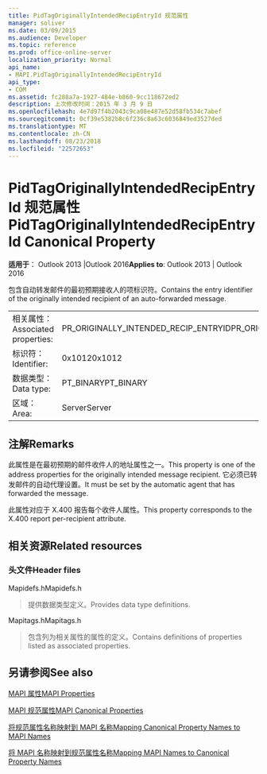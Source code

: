 ```yaml
---
title: PidTagOriginallyIntendedRecipEntryId 规范属性
manager: soliver
ms.date: 03/09/2015
ms.audience: Developer
ms.topic: reference
ms.prod: office-online-server
localization_priority: Normal
api_name:
- MAPI.PidTagOriginallyIntendedRecipEntryId
api_type:
- COM
ms.assetid: fc288a7a-1927-484e-b860-9cc118672ed2
description: 上次修改时间：2015 年 3 月 9 日
ms.openlocfilehash: 4e7d97f4b2043c9ca08e487e52d58fb534c7abef
ms.sourcegitcommit: 0cf39e5382b8c6f236c8a63c6036849ed3527ded
ms.translationtype: MT
ms.contentlocale: zh-CN
ms.lasthandoff: 08/23/2018
ms.locfileid: "22572653"
---
```

# <a name="pidtagoriginallyintendedrecipentryid-canonical-property"></a><span data-ttu-id="80d98-103">PidTagOriginallyIntendedRecipEntryId 规范属性</span><span class="sxs-lookup"><span data-stu-id="80d98-103">PidTagOriginallyIntendedRecipEntryId Canonical Property</span></span>

  
  
<span data-ttu-id="80d98-104">**适用于**： Outlook 2013 |Outlook 2016</span><span class="sxs-lookup"><span data-stu-id="80d98-104">**Applies to**: Outlook 2013 | Outlook 2016</span></span> 
  
<span data-ttu-id="80d98-105">包含自动转发邮件的最初预期接收人的项标识符。</span><span class="sxs-lookup"><span data-stu-id="80d98-105">Contains the entry identifier of the originally intended recipient of an auto-forwarded message.</span></span>
  
|||
|:-----|:-----|
|<span data-ttu-id="80d98-106">相关属性：</span><span class="sxs-lookup"><span data-stu-id="80d98-106">Associated properties:</span></span>  <br/> |<span data-ttu-id="80d98-107">PR_ORIGINALLY_INTENDED_RECIP_ENTRYID</span><span class="sxs-lookup"><span data-stu-id="80d98-107">PR_ORIGINALLY_INTENDED_RECIP_ENTRYID</span></span>  <br/> |
|<span data-ttu-id="80d98-108">标识符：</span><span class="sxs-lookup"><span data-stu-id="80d98-108">Identifier:</span></span>  <br/> |<span data-ttu-id="80d98-109">0x1012</span><span class="sxs-lookup"><span data-stu-id="80d98-109">0x1012</span></span>  <br/> |
|<span data-ttu-id="80d98-110">数据类型：</span><span class="sxs-lookup"><span data-stu-id="80d98-110">Data type:</span></span>  <br/> |<span data-ttu-id="80d98-111">PT_BINARY</span><span class="sxs-lookup"><span data-stu-id="80d98-111">PT_BINARY</span></span>  <br/> |
|<span data-ttu-id="80d98-112">区域：</span><span class="sxs-lookup"><span data-stu-id="80d98-112">Area:</span></span>  <br/> |<span data-ttu-id="80d98-113">Server</span><span class="sxs-lookup"><span data-stu-id="80d98-113">Server</span></span>  <br/> |
   
## <a name="remarks"></a><span data-ttu-id="80d98-114">注解</span><span class="sxs-lookup"><span data-stu-id="80d98-114">Remarks</span></span>

<span data-ttu-id="80d98-115">此属性是在最初预期的邮件收件人的地址属性之一。</span><span class="sxs-lookup"><span data-stu-id="80d98-115">This property is one of the address properties for the originally intended message recipient.</span></span> <span data-ttu-id="80d98-116">它必须已转发邮件的自动代理设置。</span><span class="sxs-lookup"><span data-stu-id="80d98-116">It must be set by the automatic agent that has forwarded the message.</span></span>
  
<span data-ttu-id="80d98-117">此属性对应于 X.400 报告每个收件人属性。</span><span class="sxs-lookup"><span data-stu-id="80d98-117">This property corresponds to the X.400 report per-recipient attribute.</span></span>
  
## <a name="related-resources"></a><span data-ttu-id="80d98-118">相关资源</span><span class="sxs-lookup"><span data-stu-id="80d98-118">Related resources</span></span>

### <a name="header-files"></a><span data-ttu-id="80d98-119">头文件</span><span class="sxs-lookup"><span data-stu-id="80d98-119">Header files</span></span>

<span data-ttu-id="80d98-120">Mapidefs.h</span><span class="sxs-lookup"><span data-stu-id="80d98-120">Mapidefs.h</span></span>
  
> <span data-ttu-id="80d98-121">提供数据类型定义。</span><span class="sxs-lookup"><span data-stu-id="80d98-121">Provides data type definitions.</span></span>
    
<span data-ttu-id="80d98-122">Mapitags.h</span><span class="sxs-lookup"><span data-stu-id="80d98-122">Mapitags.h</span></span>
  
> <span data-ttu-id="80d98-123">包含列为相关属性的属性的定义。</span><span class="sxs-lookup"><span data-stu-id="80d98-123">Contains definitions of properties listed as associated properties.</span></span>
    
## <a name="see-also"></a><span data-ttu-id="80d98-124">另请参阅</span><span class="sxs-lookup"><span data-stu-id="80d98-124">See also</span></span>



[<span data-ttu-id="80d98-125">MAPI 属性</span><span class="sxs-lookup"><span data-stu-id="80d98-125">MAPI Properties</span></span>](mapi-properties.md)
  
[<span data-ttu-id="80d98-126">MAPI 规范属性</span><span class="sxs-lookup"><span data-stu-id="80d98-126">MAPI Canonical Properties</span></span>](mapi-canonical-properties.md)
  
[<span data-ttu-id="80d98-127">将规范属性名称映射到 MAPI 名称</span><span class="sxs-lookup"><span data-stu-id="80d98-127">Mapping Canonical Property Names to MAPI Names</span></span>](mapping-canonical-property-names-to-mapi-names.md)
  
[<span data-ttu-id="80d98-128">将 MAPI 名称映射到规范属性名称</span><span class="sxs-lookup"><span data-stu-id="80d98-128">Mapping MAPI Names to Canonical Property Names</span></span>](mapping-mapi-names-to-canonical-property-names.md)

